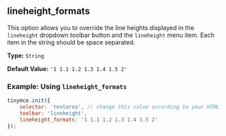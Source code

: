 ## lineheight_formats



This option allows you to override the line heights displayed in the `lineheight` dropdown toolbar button and the `lineheight` menu item. Each item in the string should be space separated.

**Type:** `String`

**Default Value:** `'1 1.1 1.2 1.3 1.4 1.5 2'`

### Example: Using `lineheight_formats`

```js
tinymce.init({
    selector: 'textarea', // change this value according to your HTML
    toolbar: 'lineheight',
    lineheight_formats: '1 1.1 1.2 1.3 1.4 1.5 2'
});
```
